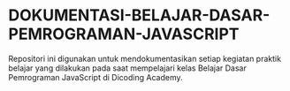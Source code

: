 # DOKUMENTASI-BELAJAR-DASAR-PEMROGRAMAN-JAVASCRIPT
Repositori ini digunakan untuk mendokumentasikan setiap kegiatan praktik belajar yang dilakukan pada saat mempelajari kelas Belajar Dasar Pemrograman JavaScript di Dicoding Academy.
